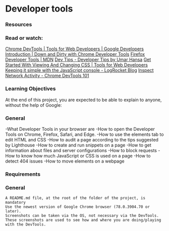 # Developer tools

### Resources

### Read or watch:

[Chrome DevTools | Tools for Web Developers | Google Developers](https://developer.chrome.com/docs/devtools/)
[Introduction | Down and Dirty with Chrome Developer Tools](https://blittle.github.io/chrome-dev-tools/)
[Firefox Developer Tools | MDN](https://firefox-source-docs.mozilla.org/devtools-user/index.html)
[Dev Tips - Developer Tips by Umar Hansa](https://umaar.com/dev-tips/)
[Get Started With Viewing And Changing CSS | Tools for Web Developers](https://developer.chrome.com/docs/devtools/)
[Keeping it simple with the JavaScript console - LogRocket Blog](https://blog.logrocket.com/keeping-it-simple-with-the-javascript-console/)
[Inspect Network Activity - Chrome DevTools 101](https://www.youtube.com/watch?v=e1gAyQuIFQo)

### Learning Objectives

At the end of this project, you are expected to be able to explain to anyone, without the help of Google:
### General
-What Developer Tools in your browser are
-How to open the Developer Tools on Chrome, Firefox, Safari, and Edge.
-How to use the elements tab to edit HTML and CSS
-How to audit a page according to the tips suggested by Lighthouse
-How to create and run snippets on a page
-How to get information about files and server configurations
-How to block requests
-How to know how much JavaScript or CSS is used on a page
-How to detect 404 issues
-How to move elements on a webpage

### Requirements
### General

    A README.md file, at the root of the folder of the project, is mandatory
    Use the newest version of Google Chrome browser (78.0.3904.70 or later).
    Screenshots can be taken via the OS, not necessary via the DevTools. These screenshots are used to see how and where you are doing/playing with the DevTools.

